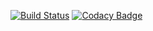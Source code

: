 [![Build Status](https://travis-ci.org/BrianSetz/wacc-play-example.svg?branch=master)](https://travis-ci.org/BrianSetz/wacc-play-example)
[![Codacy Badge](https://api.codacy.com/project/badge/Grade/fbc8ff04d940430cb7c507155bc30870)](https://www.codacy.com/app/admin_34/wacc-play-example?utm_source=github.com&amp;utm_medium=referral&amp;utm_content=BrianSetz/wacc-play-example&amp;utm_campaign=Badge_Grade)